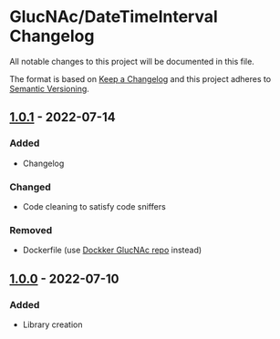 # GlucNAc/DateTimeInterval Changelog

All notable changes to this project will be documented in this file.

The format is based on [Keep a Changelog](http://keepachangelog.com/en/1.0.0/)
and this project adheres to [Semantic Versioning](http://semver.org/spec/v2.0.0.html).

## [1.0.1] - 2022-07-14

### Added

* Changelog

### Changed

* Code cleaning to satisfy code sniffers

### Removed

* Dockerfile (use [Dockker GlucNAc repo](https://hub.docker.com/repository/docker/glucnac/php) instead)

## [1.0.0] - 2022-07-10

### Added

* Library creation

[1.0.1]: https://gitlab.com/GlucNAc/DateTimeInterval/-/tags/v1.0.1
[1.0.0]: https://gitlab.com/GlucNAc/DateTimeInterval/-/tags/v1.0.0
